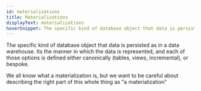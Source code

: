 ```yaml
---
id: materializations
title: Materializations
displayText: materializations 
hoverSnippet: The specific kind of database object that data is persisted as in a data warehouse.
---
```


The specific kind of database object that data is persisted as in a data warehouse. Its the manner in which the data is represented, and each of those options is defined either canonically (tables, views, incremental), or bespoke. 

We all know what a materialization is, but we want to be careful about describing the right part of this whole thing as "a materialization"

